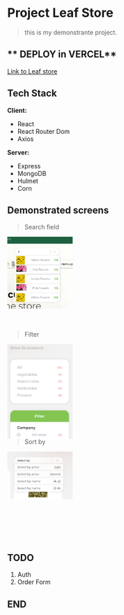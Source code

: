
# Project Leaf Store
> this is my demonstrante project.

## ** DEPLOY in VERCEL**
[Link to Leaf store](https://leaf-store.vercel.app/ "Link to Leaf store")

## Tech Stack

**Client:** 
+ React
+ React Router Dom
+ Axios

**Server:** 
+ Express
+ MongoDB
+ Hulmet
+ Corn

## Demonstrated screens
> Search field 

<div style="width: 150px; height: 200px">
	<img stype="max-width: 100%;" src="./src/assets/screens/Screenshot_1.png" alt="search field"/>
</div>

> Filter

<div style="width: 150px; height: 200px">
	<img stype="max-width: 100%;" src="./src/assets/screens/Screenshot_2.png" alt="search field"/>
</div>

> Sort by

<div style="width: 150px; height: 200px">
	<img stype="max-width: 100%;" src="./src/assets/screens/Screenshot_3.png" alt="search field"/>
</div>

## TODO 
1. Auth
2. Order Form

## END




